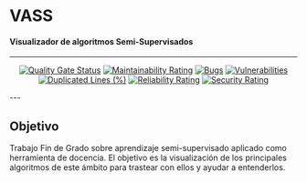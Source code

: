 
<h1>VASS</h1>
<h4>Visualizador de algoritmos Semi-Supervisados</h4>

---
<div align="center">

[![Quality Gate Status](https://sonarcloud.io/api/project_badges/measure?project=dma1004_TFG-SemiSupervisado&metric=alert_status)](https://sonarcloud.io/summary/new_code?id=dma1004_TFG-SemiSupervisado)
[![Maintainability Rating](https://sonarcloud.io/api/project_badges/measure?project=dma1004_TFG-SemiSupervisado&metric=sqale_rating)](https://sonarcloud.io/summary/new_code?id=dma1004_TFG-SemiSupervisado)
[![Bugs](https://sonarcloud.io/api/project_badges/measure?project=dma1004_TFG-SemiSupervisado&metric=bugs)](https://sonarcloud.io/summary/new_code?id=dma1004_TFG-SemiSupervisado)
[![Vulnerabilities](https://sonarcloud.io/api/project_badges/measure?project=dma1004_TFG-SemiSupervisado&metric=vulnerabilities)](https://sonarcloud.io/summary/new_code?id=dma1004_TFG-SemiSupervisado)
[![Duplicated Lines (%)](https://sonarcloud.io/api/project_badges/measure?project=dma1004_TFG-SemiSupervisado&metric=duplicated_lines_density)](https://sonarcloud.io/summary/new_code?id=dma1004_TFG-SemiSupervisado)
[![Reliability Rating](https://sonarcloud.io/api/project_badges/measure?project=dma1004_TFG-SemiSupervisado&metric=reliability_rating)](https://sonarcloud.io/summary/new_code?id=dma1004_TFG-SemiSupervisado)
[![Security Rating](https://sonarcloud.io/api/project_badges/measure?project=dma1004_TFG-SemiSupervisado&metric=security_rating)](https://sonarcloud.io/summary/new_code?id=dma1004_TFG-SemiSupervisado)
</div>
---

## Objetivo
Trabajo Fin de Grado sobre aprendizaje semi-supervisado aplicado como herramienta de docencia.
El objetivo es la visualización de los principales algoritmos de este ámbito para trastear con ellos
y ayudar a entenderlos.